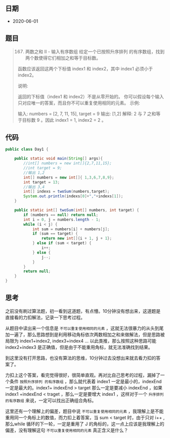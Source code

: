 ## 日期

* 2020-06-01


## 题目

> 167. 两数之和 II - 输入有序数组
> 给定一个已按照升序排列 的有序数组，找到两个数使得它们相加之和等于目标数。
>
> 函数应该返回这两个下标值 index1 和 index2，其中 index1 必须小于 index2。
>
> 说明:
>
> 返回的下标值（index1 和 index2）不是从零开始的。
> 你可以假设每个输入只对应唯一的答案，而且你不可以重复使用相同的元素。
> 示例:
>
> 输入: numbers = [2, 7, 11, 15], target = 9
> 输出: [1,2]
> 解释: 2 与 7 之和等于目标数 9 。因此 index1 = 1, index2 = 2 。



## 代码

```java
public class Day1 {

    public static void main(String[] args){
        //int[] numbers = new int[]{2,7,11,15};
        //int target = 9;
        //输出 1,2
        int[] numbers = new int[]{ 1,3,6,7,8,9};
        int target = 13;
        //输出 3,4
        int[] indexs = twoSum(numbers,target);
        System.out.println(indexs[0]+","+indexs[1]);
    }

    public static int[] twoSum(int[] numbers, int target) {
        if (numbers == null) return null;
        int i = 0, j = numbers.length - 1;
        while (i < j) {
            int sum = numbers[i] + numbers[j];
            if (sum == target) {
                return new int[]{i + 1, j + 1};
            } else if (sum < target) {
                i++;
            } else {
                j--;
            }
        }
        return null;
    }
}

```

## 思考

之前没有刷过算法题，初一看到这道题，有点懵。10分钟没有想出来，这道题是直接看的力扣解法，记录一下思考过程。

从题目中读出来一个信息是 `不可以重复使用相同的元素` ，这就无法很暴力的从头到尾加一遍了，那么思路想到是利用移动角标依次两数相加之和来做解法，但是思路被局限为  index1+index2, index3+index4 ... 以此类推，那么按照这种思路可能 index2+index3 是正确值，但是由于不能重用角标，就无法准确找到结果。

到这里没有打开思路，也没有算法的思维，10分钟过去没想出来就去看力扣的答案了。

力扣上这个答案，看完觉得很好，很简单直观。再对比自己思考的过程，漏掉了一个条件 `按照升序排列 的有序数组` ，那么就代表着 index1 一定是最小的，indexEnd 一定是最大的。index1+ indexEnd > target 那么一定是要减小 indexEnd ，如果 index1 +indexEnd < traget ，那么一定是要增大 index1 ，这样对于一个 `升序排列的有序数组` 来说，一定可以找出正确组合角标。

这里还有一个理解上的偏差，题目中说 `不可以重复使用相同的元素` ，我理解上是不能重用同一个角标上的数值，而力扣上着答案，当 sum < target 时，由于只对 i++ , 那么while 循环的下一轮，一定是重用了 J 的角标的，这一点上应该是我理解上的偏差，没有理解这句 `不可以重复使用相同的元素` 真正含义是什么？ 